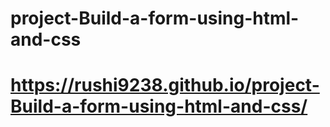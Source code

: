 # project-Build-a-form-using-html-and-css
# https://rushi9238.github.io/project-Build-a-form-using-html-and-css/
